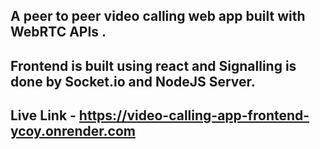  ## A peer to peer video calling web app built with WebRTC APIs . 
 ## Frontend  is built using react and Signalling is done by Socket.io and NodeJS Server.

 ## Live Link - https://video-calling-app-frontend-ycoy.onrender.com
